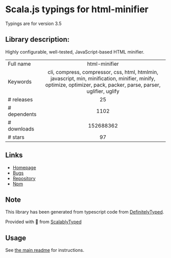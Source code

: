 
# Scala.js typings for html-minifier

Typings are for version 3.5

## Library description:
Highly configurable, well-tested, JavaScript-based HTML minifier.

|                    |                 |
| ------------------ | :-------------: |
| Full name          | html-minifier |
| Keywords           | cli, compress, compressor, css, html, htmlmin, javascript, min, minification, minifier, minify, optimize, optimizer, pack, packer, parse, parser, uglifier, uglify |
| # releases         | 25 |
| # dependents       | 1102 |
| # downloads        | 152688362 |
| # stars            | 97 |

## Links
- [Homepage](https://kangax.github.io/html-minifier/)
- [Bugs](https://github.com/kangax/html-minifier/issues)
- [Repository](https://github.com/kangax/html-minifier)
- [Npm](https://www.npmjs.com/package/html-minifier)
    


## Note
This library has been generated from typescript code from [DefinitelyTyped](https://definitelytyped.org).

Provided with :purple_heart: from [ScalablyTyped](https://github.com/oyvindberg/ScalablyTyped)

## Usage
See [the main readme](../../readme.md) for instructions.



